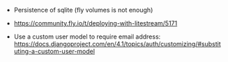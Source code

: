 * Persistence of sqlite (fly volumes is not enough)
 - https://community.fly.io/t/deploying-with-litestream/5171
* Use a custom user model to require email address: https://docs.djangoproject.com/en/4.1/topics/auth/customizing/#substituting-a-custom-user-model
